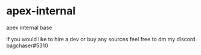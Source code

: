 # apex-internal
apex internal base

if you would like to hire a dev or buy any sources feel free to dm my discord bagchaser#5310 
